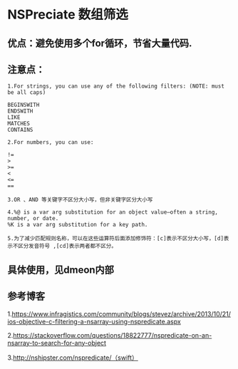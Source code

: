 # NSPreciate 数组筛选
## 优点：避免使用多个for循环，节省大量代码.

## 注意点：
```
1.For strings, you can use any of the following filters: (NOTE: must be all caps)

BEGINSWITH
ENDSWITH
LIKE
MATCHES
CONTAINS

2.For numbers, you can use:

!=
>
>=
<
<=
==

3.OR 、AND 等关键字不区分大小写，但非关键字区分大小写

4.%@ is a var arg substitution for an object value—often a string, number, or date.
%K is a var arg substitution for a key path.

5.为了减少匹配规则名称，可以在这些运算符后面添加修饰符：[c]表示不区分大小写，[d]表示不区分发音符号 ,[cd]表示两者都不区分。
```
## 具体使用，见dmeon内部

## 参考博客
1.https://www.infragistics.com/community/blogs/stevez/archive/2013/10/21/ios-objective-c-filtering-a-nsarray-using-nspredicate.aspx

2.https://stackoverflow.com/questions/18822777/nspredicate-on-an-nsarray-to-search-for-any-object

3.http://nshipster.com/nspredicate/（swift）
